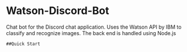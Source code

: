 # Watson-Discord-Bot

Chat bot for the Discord chat application. Uses the Watson API by IBM to classify and recognize images. The back end is handled using Node.js

```
##Quick Start



```

